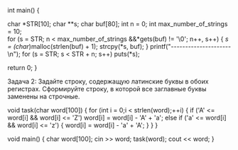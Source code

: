 <!-- Задача 1: Задайте двумерный массив символов (тип char [,]). Создать строку из символов этого массива. -->

int main()
{
  
 char *STR[10];
 char **s;
 char buf[80];
 int n = 0;
  int max_number_of_strings = 10;  
  for (s = STR; n < max_number_of_strings  &&*gets(buf) != '\0'; n++, s++) {
  *s = (char*)malloc(strlen(buf) + 1);
  strcpy(*s, buf);
 }
 printf("---------------------\n");
  for (s = STR; s < STR + n; s++)
  puts(*s);

  return 0;
}

Задача 2: Задайте строку, содержащую латинские буквы в обоих регистрах. Сформируйте строку, в которой все заглавные буквы заменены на строчные.

void task(char word[100])
{
    for (int i = 0;i < strlen(word);++i)
    {
        if ('A' <= word[i] && word[i] <= 'Z')
            word[i] = word[i] - 'A' + 'a';
        else if ('a' <= word[i] && word[i] <= 'z')
        {
            word[i] = word[i] - 'a' + 'A';
        }
    }
}

void main()
{
    char word[100];
    cin >> word;
    task(word);
    cout << word;
}
